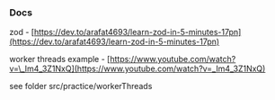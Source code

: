 ### Docs

zod -
[https://dev.to/arafat4693/learn-zod-in-5-minutes-17pn](https://dev.to/arafat4693/learn-zod-in-5-minutes-17pn)

worker threads example -
[https://www.youtube.com/watch?v=\_Im4_3Z1NxQ](https://www.youtube.com/watch?v=_Im4_3Z1NxQ)

see folder src/practice/workerThreads

